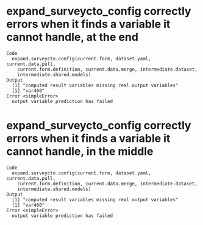 # expand_surveycto_config correctly errors when it finds a variable it cannot handle, at the end

    Code
      expand.surveycto.config(current.form, dataset.yaml, current.data.pull,
        current.form.definition, current.data.merge, intermediate.dataset,
        intermediate.shared.models)
    Output
      [1] "computed result variables missing real output variables"
      [1] "var460"
    Error <simpleError>
      output variable prediction has failed

# expand_surveycto_config correctly errors when it finds a variable it cannot handle, in the middle

    Code
      expand.surveycto.config(current.form, dataset.yaml, current.data.pull,
        current.form.definition, current.data.merge, intermediate.dataset,
        intermediate.shared.models)
    Output
      [1] "computed result variables missing real output variables"
      [1] "var460"
    Error <simpleError>
      output variable prediction has failed

